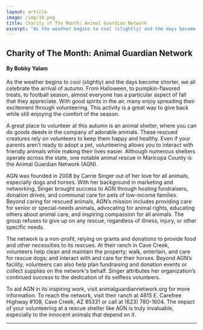 ```yaml
---
layout: article
image: /img/10.png
title: Charity of The Month: Animal Guardian Network 
excerpt: "As the weather begins to cool (slightly) and the days become shorter, we all celebrate the arrival of autumn. From Halloween, to pumpkin-flavored treats, to football season, almost everyone has a particular aspect of fall that they appreciate. With good spirits in the air, many enjoy spreading their excitement through volunteering."
---
```


<h2>Charity of The Month: Animal Guardian Network </h2>
<h4>By Bobby Yalam</h4>

As the weather begins to cool (slightly) and the days become shorter, we all celebrate the arrival of autumn. From Halloween, to pumpkin-flavored treats, to football season, almost everyone has a particular aspect of fall that they appreciate. With good spirits in the air, many enjoy spreading their excitement through volunteering. This activity is a great way to give back while still enjoying the comfort of the season. 

A great place to volunteer at this autumn is an animal shelter, where you can do goods deeds in the company of adorable animals. These rescued creatures rely on volunteers to keep them happy and healthy. Even if your parents aren’t ready to adopt a pet, volunteering allows you to interact with friendly animals while making their lives easier. Although numerous shelters operate across the state, one notable animal rescue in Maricopa County is the Animal Guardian Network (AGN). 

AGN was founded in 2008 by Carrie Singer out of her love for all animals, especially dogs and horses. With her background in marketing and networking, Singer brought success to AGN through hosting fundraisers, donation drives, and communal care for pets of low-income families. Beyond caring for rescued animals, AGN’s mission includes providing care for senior or special-needs animals, advocating for animal rights, educating others about animal care, and inspiring compassion for all animals. The group refuses to give up on any rescue, regardless of illness, injury, or other specific needs. 

The network is a non-profit, relying on grants and donations to provide food and other necessities to its rescues. At their ranch in Cave Creek, volunteers help clean and maintain the property; walk, entertain, and care for rescue dogs; and interact with and care for their horses. Beyond AGN’s facility, volunteers can also help plan fundraising and donation events or collect supplies on the network's behalf. Singer attributes her organization’s continued success to the dedication of its selfless volunteers. 

To aid AGN in its inspiring work, visit animalguardiannetwork.org for more information. To reach the network, visit their ranch at 4815 E. Carefree Highway #108, Cave Creek, AZ 85331 or call at (623) 780-1604. The impact of your volunteering at a rescue shelter like AGN is truly invaluable, especially to the innocent animals that depend on it. 



 
<hr style="border-color:#7D7D7D;height:0.5px;">

